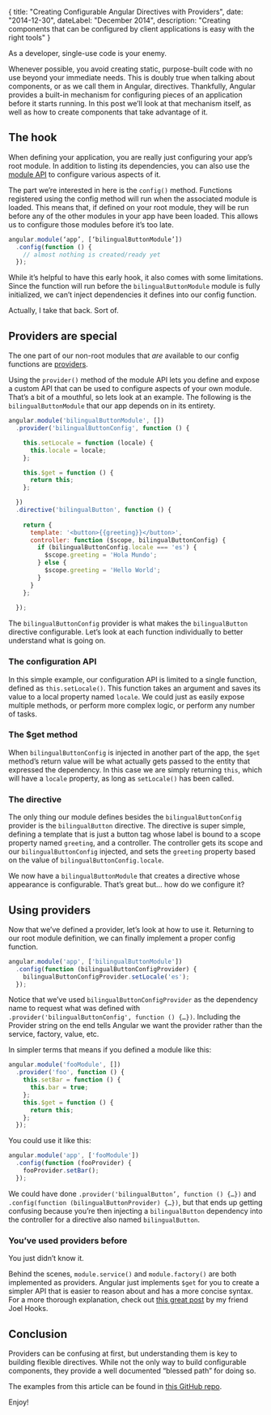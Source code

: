 {
	title: "Creating Configurable Angular Directives with Providers",
	date: "2014-12-30",
	dateLabel: "December 2014",
	description: "Creating components that can be configured by client applications is easy with the right tools"
}

As a developer, single-use code is your enemy.

Whenever possible, you avoid creating static, purpose-built code with no use beyond your immediate needs. This is doubly true when talking about components, or as we call them in Angular, directives. Thankfully, Angular provides a built-in mechanism for configuring pieces of an application before it starts running. In this post we’ll look at that mechanism itself, as well as how to create components that take advantage of it.

## The hook

When defining your application, you are really just configuring your app’s root module. In addition to listing its dependencies, you can also use the [module API](https://docs.angularjs.org/api/ng/type/angular.Module) to configure various aspects of it.

The part we’re interested in here is the `config()` method. Functions registered using the config method will run when the associated module is loaded. This means that, if defined on your root module, they will be run before any of the other modules in your app have been loaded. This allows us to configure those modules before it’s too late.

```js
angular.module(‘app’, [‘bilingualButtonModule’])
  .config(function () {
    // almost nothing is created/ready yet
  });
```

While it’s helpful to have this early hook, it also comes with some limitations. Since the function will run before the `bilingualButtonModule` module is fully initialized, we can’t inject dependencies it defines into our config function.

Actually, I take that back. Sort of.

## Providers are special

The one part of our non-root modules that _are_ available to our config functions are [providers](https://docs.angularjs.org/guide/providers#provider-recipe).

Using the `provider()` method of the module API lets you define and expose a custom API that can be used to configure aspects of your own module. That’s a bit of a mouthful, so lets look at an example. The following is the `bilingualButtonModule` that our app depends on in its entirety.

```js
angular.module('bilingualButtonModule', [])
  .provider('bilingualButtonConfig', function () {

    this.setLocale = function (locale) {
      this.locale = locale;
    };

    this.$get = function () {
      return this;
    };

  })
  .directive('bilingualButton', function () {
  
    return {
      template: '<button>{{greeting}}</button>',
      controller: function ($scope, bilingualButtonConfig) {
        if (bilingualButtonConfig.locale === 'es') {
          $scope.greeting = 'Hola Mundo';
        } else {
          $scope.greeting = 'Hello World';
        }
      }
    };
    
  });
```

The `bilingualButtonConfig` provider is what makes the `bilingualButton` directive configurable. Let’s look at each function individually to better understand what is going on.

### The configuration API

In this simple example, our configuration API is limited to a single function, defined as `this.setLocale()`. This function takes an argument and saves its value to a local property named `locale`. We could just as easily expose multiple methods, or perform more complex logic, or perform any number of tasks.

### The $get method

When `bilingualButtonConfig` is injected in another part of the app, the `$get` method’s return value will be what actually gets passed to the entity that expressed the dependency. In this case we are simply returning `this`, which will have a `locale` property, as long as `setLocale()` has been called.

### The directive

The only thing our module defines besides the `bilingualButtonConfig` provider is the `bilingualButton` directive. The directive is super simple, defining a template that is just a button tag whose label is bound to a scope property named `greeting`, and a controller. The controller gets its scope and our `bilingualButtonConfig` injected, and sets the `greeting` property based on the value of `bilingualButtonConfig.locale`.

We now have a `bilingualButtonModule` that creates a directive whose appearance is configurable. That’s great but… how do we configure it?

## Using providers

Now that we’ve defined a provider, let’s look at how to use it. Returning to our root module definition, we can finally implement a proper config function.

```js
angular.module('app', ['bilingualButtonModule'])
  .config(function (bilingualButtonConfigProvider) {
    bilingualButtonConfigProvider.setLocale('es');
  });
```

Notice that we’ve used `bilingualButtonConfigProvider` as the dependency name to request what was defined with `.provider('bilingualButtonConfig', function () {…})`. Including the Provider string on the end tells Angular we want the provider rather than the service, factory, value, etc.

In simpler terms that means if you defined a module like this:

```js
angular.module('fooModule', [])
  .provider('foo', function () {
    this.setBar = function () {
      this.bar = true;
    };
    this.$get = function () {
      return this;
    };
  });
```

You could use it like this:

```js
angular.module('app', ['fooModule'])
  .config(function (fooProvider) {
    fooProvider.setBar();
  });
```

We could have done `.provider('bilingualButton’, function () {…})` and `.config(function (bilingualButtonProvider) {…})`, but that ends up getting confusing because you’re then injecting a `bilingualButton` dependency into the controller for a directive also named `bilingualButton`.

### You’ve used providers before

You just didn’t know it.

Behind the scenes, `module.service()` and `module.factory()` are both implemented as providers. Angular just implements `$get` for you to create a simpler API that is easier to reason about and has a more concise syntax. For a more thorough explanation, check out [this great post](http://joelhooks.com/blog/2013/08/18/configuring-dependency-injection-in-angularjs/) by my friend Joel Hooks.

## Conclusion

Providers can be confusing at first, but understanding them is key to building flexible directives. While not the only way to build configurable components, they provide a well documented “blessed path” for doing so.

The examples from this article can be found in [this GitHub repo](https://github.com/bclinkinbeard/demo-directives-with-providers).

Enjoy!


